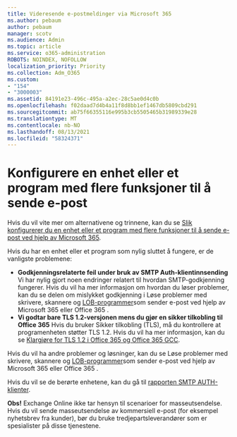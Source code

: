 ```yaml
---
title: Videresende e-postmeldinger via Microsoft 365
ms.author: pebaum
author: pebaum
manager: scotv
ms.audience: Admin
ms.topic: article
ms.service: o365-administration
ROBOTS: NOINDEX, NOFOLLOW
localization_priority: Priority
ms.collection: Adm_O365
ms.custom:
- "154"
- "3000003"
ms.assetid: 84191e23-496c-495a-a2ec-28c5ae0d4c0b
ms.openlocfilehash: f02daad7d4b4a11f8d8bb1ef1467db5809cbd291
ms.sourcegitcommit: ab75f66355116e995b3cb5505465b31989339e28
ms.translationtype: MT
ms.contentlocale: nb-NO
ms.lasthandoff: 08/13/2021
ms.locfileid: "58324371"
---
```

# <a name="set-up-a-multifunction-device-or-application-to-send-email"></a>Konfigurere en enhet eller et program med flere funksjoner til å sende e-post

Hvis du vil vite mer om alternativene og trinnene, kan du se [Slik konfigurerer du en enhet eller et program med flere funksjoner til å sende e-post ved hjelp av Microsoft 365](https://docs.microsoft.com/Exchange/mail-flow-best-practices/how-to-set-up-a-multifunction-device-or-application-to-send-email-using-microsoft-365-or-office-365).
  
Hvis du har en enhet eller et program som nylig sluttet å fungere, er de vanligste problemene:

- **Godkjenningsrelaterte feil under bruk av SMTP Auth-klientinnsending** Vi har nylig gjort noen endringer relatert til hvordan SMTP-godkjenning fungerer. Hvis du vil ha mer informasjon om hvordan du løser problemer, kan du se delen om mislykket godkjenning i Løse problemer med skrivere, skannere og [LOB-programmer](https://docs.microsoft.com/Exchange/mail-flow-best-practices/fix-issues-with-printers-scanners-and-lob-applications-that-send-email-using-off#error-authentication-unsuccessful)som sender e-post ved hjelp av Microsoft 365 eller Office 365 .
- **Vi godtar bare TLS 1.2-versjonen mens du gjør en sikker tilkobling til Office 365** Hvis du bruker Sikker tilkobling (TLS), må du kontrollere at programenheten støtter TLS 1.2. Hvis du vil ha mer informasjon, kan du se [Klargjøre for TLS 1.2 i Office 365 og Office 365 GCC](https://docs.microsoft.com/microsoft-365/compliance/prepare-tls-1.2-in-office-365).
 
Hvis du vil ha andre problemer og løsninger, kan du se Løse problemer med skrivere, skannere og [LOB-programmer](https://docs.microsoft.com/Exchange/mail-flow-best-practices/fix-issues-with-printers-scanners-and-lob-applications-that-send-email-using-off)som sender e-post ved hjelp av Microsoft 365 eller Office 365 .

Hvis du vil se de berørte enhetene, kan du gå til [rapporten SMTP AUTH-klienter](https://protection.office.com/mailflow/dashboard).

**Obs!** Exchange Online ikke tar hensyn til scenarioer for masseutsendelse. Hvis du vil sende masseutsendelse av kommersiell e-post (for eksempel nyhetsbrev fra kunder), bør du bruke tredjepartsleverandører som er spesialister på disse tjenestene.
